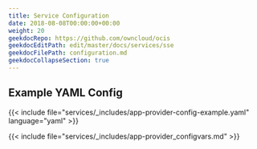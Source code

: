 ```yaml
---
title: Service Configuration
date: 2018-08-08T00:00:00+00:00
weight: 20
geekdocRepo: https://github.com/owncloud/ocis
geekdocEditPath: edit/master/docs/services/sse
geekdocFilePath: configuration.md
geekdocCollapseSection: true
---
```


## Example YAML Config

{{< include file="services/_includes/app-provider-config-example.yaml"  language="yaml" >}}

{{< include file="services/_includes/app-provider_configvars.md" >}}
